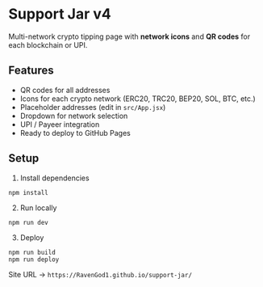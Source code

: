# Support Jar v4

Multi-network crypto tipping page with **network icons** and **QR codes** for each blockchain or UPI.

## Features
- QR codes for all addresses
- Icons for each crypto network (ERC20, TRC20, BEP20, SOL, BTC, etc.)
- Placeholder addresses (edit in `src/App.jsx`)
- Dropdown for network selection
- UPI / Payeer integration
- Ready to deploy to GitHub Pages

## Setup

1. Install dependencies
```
npm install
```
2. Run locally
```
npm run dev
```
3. Deploy
```
npm run build
npm run deploy
```
Site URL → `https://RavenGod1.github.io/support-jar/`
